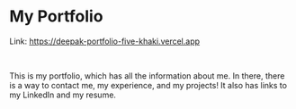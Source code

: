 # My Portfolio

Link: https://deepak-portfolio-five-khaki.vercel.app

<br />

This is my portfolio, which has all the information about me. In there, there is a way to contact me, my experience, and my projects! It also has links to my LinkedIn and my resume.

